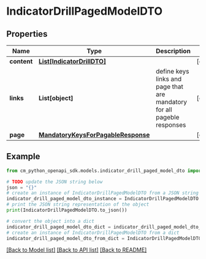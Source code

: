 # IndicatorDrillPagedModelDTO


## Properties

Name | Type | Description | Notes
------------ | ------------- | ------------- | -------------
**content** | [**List[IndicatorDrillDTO]**](IndicatorDrillDTO.md) |  | [optional] 
**links** | **List[object]** | define keys links and page that are mandatory for all pageble responses | [optional] 
**page** | [**MandatoryKeysForPagableResponse**](MandatoryKeysForPagableResponse.md) |  | [optional] 

## Example

```python
from cm_python_openapi_sdk.models.indicator_drill_paged_model_dto import IndicatorDrillPagedModelDTO

# TODO update the JSON string below
json = "{}"
# create an instance of IndicatorDrillPagedModelDTO from a JSON string
indicator_drill_paged_model_dto_instance = IndicatorDrillPagedModelDTO.from_json(json)
# print the JSON string representation of the object
print(IndicatorDrillPagedModelDTO.to_json())

# convert the object into a dict
indicator_drill_paged_model_dto_dict = indicator_drill_paged_model_dto_instance.to_dict()
# create an instance of IndicatorDrillPagedModelDTO from a dict
indicator_drill_paged_model_dto_from_dict = IndicatorDrillPagedModelDTO.from_dict(indicator_drill_paged_model_dto_dict)
```
[[Back to Model list]](../README.md#documentation-for-models) [[Back to API list]](../README.md#documentation-for-api-endpoints) [[Back to README]](../README.md)


